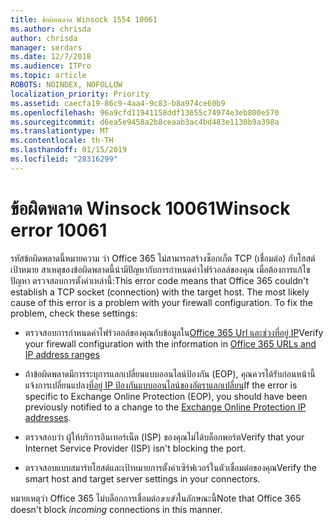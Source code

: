 ```yaml
---
title: ข้อผิดพลาด Winsock 1554 10061
ms.author: chrisda
author: chrisda
manager: serdars
ms.date: 12/7/2018
ms.audience: ITPro
ms.topic: article
ROBOTS: NOINDEX, NOFOLLOW
localization_priority: Priority
ms.assetid: caecfa19-86c9-4aa4-9c83-b8a974ce60b9
ms.openlocfilehash: 96a9cfd11941158ddf13655c74974e3eb800e570
ms.sourcegitcommit: d6ea5e9458a2b8ceaab3ac4bd483e1130b9a398a
ms.translationtype: MT
ms.contentlocale: th-TH
ms.lasthandoff: 01/15/2019
ms.locfileid: "28316299"
---
```

# <a name="winsock-error-10061"></a><span data-ttu-id="1a9c4-102">ข้อผิดพลาด Winsock 10061</span><span class="sxs-lookup"><span data-stu-id="1a9c4-102">Winsock error 10061</span></span>

<span data-ttu-id="1a9c4-p101">รหัสข้อผิดพลาดนี้หมายความ ว่า Office 365 ไม่สามารถสร้างซ็อกเก็ต TCP (เชื่อมต่อ) กับโฮสต์เป้าหมาย สาเหตุของข้อผิดพลาดนี้น่ามีปัญหากับการกำหนดค่าไฟร์วอลล์ของคุณ เมื่อต้องการแก้ไขปัญหา ตรวจสอบการตั้งค่าเหล่านี้:</span><span class="sxs-lookup"><span data-stu-id="1a9c4-p101">This error code means that Office 365 couldn't establish a TCP socket (connection) with the target host. The most likely cause of this error is a problem with your firewall configuration. To fix the problem, check these settings:</span></span>
  
- <span data-ttu-id="1a9c4-106">ตรวจสอบการกำหนดค่าไฟร์วอลล์ของคุณกับข้อมูลใน[Office 365 Url และช่วงที่อยู่ IP](https://docs.microsoft.com/office365/enterprise/urls-and-ip-address-ranges)</span><span class="sxs-lookup"><span data-stu-id="1a9c4-106">Verify your firewall configuration with the information in [Office 365 URLs and IP address ranges](https://docs.microsoft.com/office365/enterprise/urls-and-ip-address-ranges)</span></span>
    
- <span data-ttu-id="1a9c4-107">ถ้าข้อผิดพลาดมีการระบุการแลกเปลี่ยนแบบออนไลน์ป้องกัน (EOP), คุณควรได้รับก่อนหน้านี้แจ้งการเปลี่ยนแปลง[ที่อยู่ IP ป้องกันแบบออนไลน์ของอัตราแลกเปลี่ยน](https://docs.microsoft.com/office365/SecurityCompliance/eop/exchange-online-protection-ip-addresses)</span><span class="sxs-lookup"><span data-stu-id="1a9c4-107">If the error is specific to Exchange Online Protection (EOP), you should have been previously notified to a change to the [Exchange Online Protection IP addresses](https://docs.microsoft.com/office365/SecurityCompliance/eop/exchange-online-protection-ip-addresses).</span></span>
    
- <span data-ttu-id="1a9c4-108">ตรวจสอบว่า ผู้ให้บริการอินเทอร์เน็ต (ISP) ของคุณไม่ได้บล็อกพอร์ต</span><span class="sxs-lookup"><span data-stu-id="1a9c4-108">Verify that your Internet Service Provider (ISP) isn't blocking the port.</span></span>
    
- <span data-ttu-id="1a9c4-109">ตรวจสอบแบบสมาร์ทโฮสต์และเป้าหมายการตั้งค่าเซิร์ฟเวอร์ในตัวเชื่อมต่อของคุณ</span><span class="sxs-lookup"><span data-stu-id="1a9c4-109">Verify the smart host and target server settings in your connectors.</span></span>
    
<span data-ttu-id="1a9c4-110">หมายเหตุว่า Office 365 ไม่บล็อกการเชื่อมต่อ*ขาเข้า*ในลักษณะนี้</span><span class="sxs-lookup"><span data-stu-id="1a9c4-110">Note that Office 365 doesn't block  *incoming*  connections in this manner.</span></span> 
  

